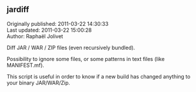## jardiff  
Originally published: 2011-03-22 14:30:33  
Last updated: 2011-03-22 15:00:28  
Author: Raphaël Jolivet  
  
Diff JAR / WAR / ZIP files (even recursively bundled).

Possibility to ignore some files, or some patterns in text files (like MANIFEST.mf).

This script is useful in order to know if a new build has changed anything to your binary JAR/WAR/Zip.